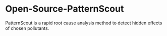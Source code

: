 # Open-Source-PatternScout
PatternScout is a rapid root cause analysis method to detect hidden effects of chosen pollutants.

